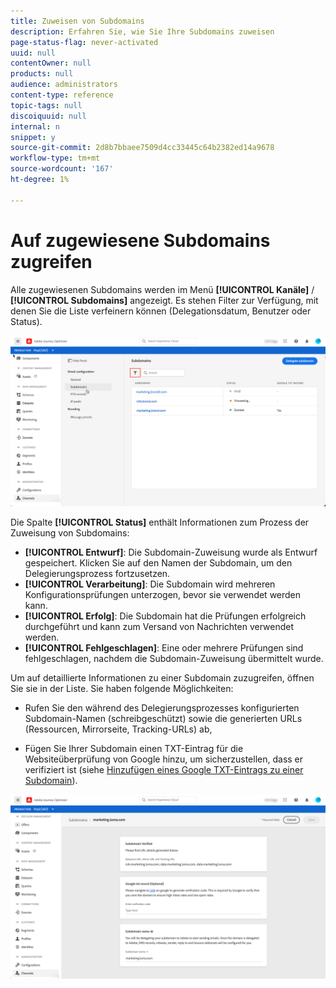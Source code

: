 ```yaml
---
title: Zuweisen von Subdomains
description: Erfahren Sie, wie Sie Ihre Subdomains zuweisen
page-status-flag: never-activated
uuid: null
contentOwner: null
products: null
audience: administrators
content-type: reference
topic-tags: null
discoiquuid: null
internal: n
snippet: y
source-git-commit: 2d8b7bbaee7509d4cc33445c64b2382ed14a9678
workflow-type: tm+mt
source-wordcount: '167'
ht-degree: 1%

---
```



# Auf zugewiesene Subdomains zugreifen

Alle zugewiesenen Subdomains werden im Menü **[!UICONTROL Kanäle]** / **[!UICONTROL Subdomains]** angezeigt. Es stehen Filter zur Verfügung, mit denen Sie die Liste verfeinern können (Delegationsdatum, Benutzer oder Status).

![](../assets/subdomain-list.png)

Die Spalte **[!UICONTROL Status]** enthält Informationen zum Prozess der Zuweisung von Subdomains:

* **[!UICONTROL Entwurf]**: Die Subdomain-Zuweisung wurde als Entwurf gespeichert. Klicken Sie auf den Namen der Subdomain, um den Delegierungsprozess fortzusetzen.
* **[!UICONTROL Verarbeitung]**: Die Subdomain wird mehreren Konfigurationsprüfungen unterzogen, bevor sie verwendet werden kann.
* **[!UICONTROL Erfolg]**: Die Subdomain hat die Prüfungen erfolgreich durchgeführt und kann zum Versand von Nachrichten verwendet werden.
* **[!UICONTROL Fehlgeschlagen]**: Eine oder mehrere Prüfungen sind fehlgeschlagen, nachdem die Subdomain-Zuweisung übermittelt wurde.

Um auf detaillierte Informationen zu einer Subdomain zuzugreifen, öffnen Sie sie in der Liste. Sie haben folgende Möglichkeiten:

* Rufen Sie den während des Delegierungsprozesses konfigurierten Subdomain-Namen (schreibgeschützt) sowie die generierten URLs (Ressourcen, Mirrorseite, Tracking-URLs) ab,

* Fügen Sie Ihrer Subdomain einen TXT-Eintrag für die Websiteüberprüfung von Google hinzu, um sicherzustellen, dass er verifiziert ist (siehe [Hinzufügen eines Google TXT-Eintrags zu einer Subdomain](google-txt.md)).

![](../assets/subdomain-delegated.png)
